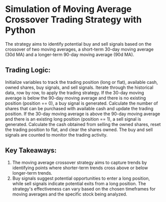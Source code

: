 # Simulation of Moving Average Crossover Trading Strategy with Python

The strategy aims to identify potential buy and sell signals based on the crossover of two moving averages, a short-term 30-day moving average (30d MA) and a longer-term 90-day moving average (90d MA).

## Trading Logic:

Initialize variables to track the trading position (long or flat), available cash, owned shares, buy signals, and sell signals.
Iterate through the historical data, row by row, to apply the trading strategy.
If the 30-day moving average is below the 90-day moving average and there is no existing position (position == 0), a buy signal is generated.
Calculate the number of shares that can be purchased with available cash and update the trading position.
If the 30-day moving average is above the 90-day moving average and there is an existing long position (position == 1), a sell signal is generated.
Calculate the cash obtained from selling the owned shares, reset the trading position to flat, and clear the shares owned.
The buy and sell signals are counted to monitor the trading activity.

## Key Takeaways:

1. The moving average crossover strategy aims to capture trends by identifying points where shorter-term trends cross above or below longer-term trends.
2. Buy signals suggest potential opportunities to enter a long position, while sell signals indicate potential exits from a long position.
The strategy's effectiveness can vary based on the chosen timeframes for moving averages and the specific stock being analyzed.
